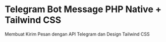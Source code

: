# Telegram Bot Message PHP Native + Tailwind CSS
 Membuat Kirim Pesan dengan API Telegram dan Design Tailwind CSS

